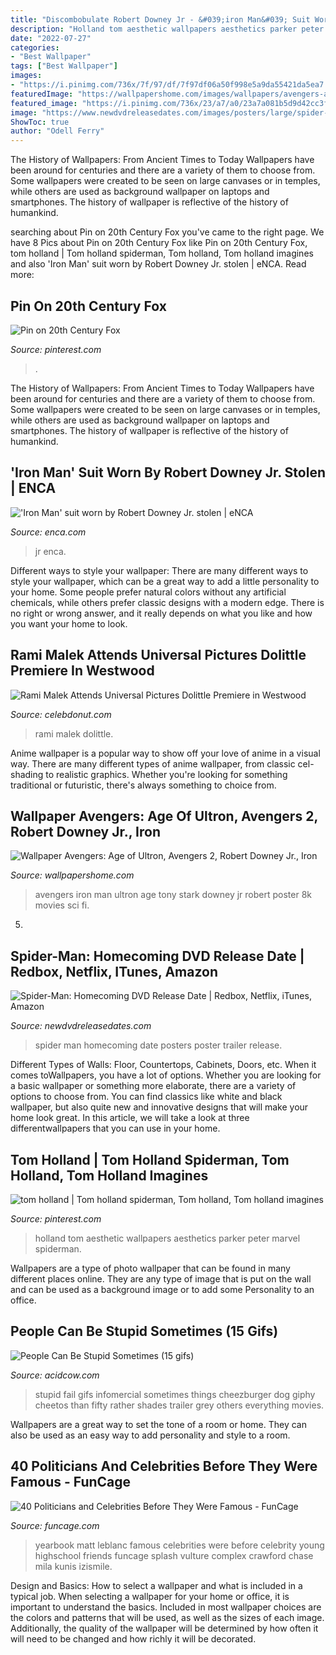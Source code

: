 ```yaml
---
title: "Discombobulate Robert Downey Jr - &#039;iron Man&#039; Suit Worn By Robert Downey Jr. Stolen"
description: "Holland tom aesthetic wallpapers aesthetics parker peter marvel spiderman"
date: "2022-07-27"
categories:
- "Best Wallpaper"
tags: ["Best Wallpaper"]
images:
- "https://i.pinimg.com/736x/7f/97/df/7f97df06a50f998e5a9da55421da5ea7.jpg"
featuredImage: "https://wallpapershome.com/images/wallpapers/avengers-age-of-ultron-7680x4320-avengers-2-robert-downey-jr-iron-man-5750.jpg"
featured_image: "https://i.pinimg.com/736x/23/a7/a0/23a7a081b5d9d42cc3f91b56750a0e6e.jpg"
image: "https://www.newdvdreleasedates.com/images/posters/large/spider-man-homecoming-2017-13.jpg"
ShowToc: true
author: "Odell Ferry"
---
```



The History of Wallpapers: From Ancient Times to Today
Wallpapers have been around for centuries and there are a variety of them to choose from. Some wallpapers were created to be seen on large canvases or in temples, while others are used as background wallpaper on laptops and smartphones. The history of wallpaper is reflective of the history of humankind.

	

		
searching about Pin on 20th Century Fox you've came to the right page. We have 8 Pics about Pin on 20th Century Fox like Pin on 20th Century Fox, tom holland | Tom holland spiderman, Tom holland, Tom holland imagines and also &#039;Iron Man&#039; suit worn by Robert Downey Jr. stolen | eNCA. Read more:
		
    
## Pin On 20th Century Fox

<img loading=lazy src="https://i.pinimg.com/736x/7f/97/df/7f97df06a50f998e5a9da55421da5ea7.jpg" onerror="this.onerror=null;this.src='https://tse4.mm.bing.net/th?id=OIP.TxlhYAmXKf5EfYtmXVk3owHaEL&amp;pid=15.1';" alt="Pin on 20th Century Fox">

_Source: pinterest.com_

>. 

	

The History of Wallpapers: From Ancient Times to Today
Wallpapers have been around for centuries and there are a variety of them to choose from. Some wallpapers were created to be seen on large canvases or in temples, while others are used as background wallpaper on laptops and smartphones. The history of wallpaper is reflective of the history of humankind.

    
## &#039;Iron Man&#039; Suit Worn By Robert Downey Jr. Stolen | ENCA

<img loading=lazy src="https://www.enca.com/sites/default/files/styles/facebook/public/063_578137734.jpg?itok=H9ytxKks" onerror="this.onerror=null;this.src='https://tse1.mm.bing.net/th?id=OIP.jR--6pHcuYgJb3kDMXB4WgHaD4&amp;pid=15.1';" alt="&#039;Iron Man&#039; suit worn by Robert Downey Jr. stolen | eNCA">

_Source: enca.com_

>jr enca. 

	

Different ways to style your wallpaper:
There are many different ways to style your wallpaper, which can be a great way to add a little personality to your home. Some people prefer natural colors without any artificial chemicals, while others prefer classic designs with a modern edge. There is no right or wrong answer, and it really depends on what you like and how you want your home to look.

    
## Rami Malek Attends Universal Pictures Dolittle Premiere In Westwood

<img loading=lazy src="https://celebdonut.com/wp-content/uploads/2020/01/rami-malek-attends-universal-pictures-dolittle-premiere-in-westwood-5.jpg" onerror="this.onerror=null;this.src='https://tse2.mm.bing.net/th?id=OIP.RcKsVuAeCZ9Y_HNUf3AiFwHaLG&amp;pid=15.1';" alt="Rami Malek Attends Universal Pictures Dolittle Premiere in Westwood">

_Source: celebdonut.com_

>rami malek dolittle. 

	

Anime wallpaper is a popular way to show off your love of anime in a visual way. There are many different types of anime wallpaper, from classic cel-shading to realistic graphics. Whether you're looking for something traditional or futuristic, there's always something to choice from.

    
## Wallpaper Avengers: Age Of Ultron, Avengers 2, Robert Downey Jr., Iron

<img loading=lazy src="https://wallpapershome.com/images/wallpapers/avengers-age-of-ultron-7680x4320-avengers-2-robert-downey-jr-iron-man-5750.jpg" onerror="this.onerror=null;this.src='https://tse3.mm.bing.net/th?id=OIP.V2S_RYKMAB7t_njzOlK3UQHaEK&amp;pid=15.1';" alt="Wallpaper Avengers: Age of Ultron, Avengers 2, Robert Downey Jr., Iron">

_Source: wallpapershome.com_

>avengers iron man ultron age tony stark downey jr robert poster 8k movies sci fi. 

	

5.

    
## Spider-Man: Homecoming DVD Release Date | Redbox, Netflix, ITunes, Amazon

<img loading=lazy src="https://www.newdvdreleasedates.com/images/posters/large/spider-man-homecoming-2017-13.jpg" onerror="this.onerror=null;this.src='https://tse1.mm.bing.net/th?id=OIP.HIIsfqhxWZJrVjzMBQ0HJwHaK0&amp;pid=15.1';" alt="Spider-Man: Homecoming DVD Release Date | Redbox, Netflix, iTunes, Amazon">

_Source: newdvdreleasedates.com_

>spider man homecoming date posters poster trailer release. 

	

Different Types of Walls: Floor, Countertops, Cabinets, Doors, etc.
When it comes toWallpapers, you have a lot of options. Whether you are looking for a basic wallpaper or something more elaborate, there are a variety of options to choose from. You can find classics like white and black wallpaper, but also quite new and innovative designs that will make your home look great. In this article, we will take a look at three differentwallpapers that you can use in your home.

    
## Tom Holland | Tom Holland Spiderman, Tom Holland, Tom Holland Imagines

<img loading=lazy src="https://i.pinimg.com/736x/23/a7/a0/23a7a081b5d9d42cc3f91b56750a0e6e.jpg" onerror="this.onerror=null;this.src='https://tse3.mm.bing.net/th?id=OIP.p2SyEAUyeBL4Al-x-1rslwHaN0&amp;pid=15.1';" alt="tom holland | Tom holland spiderman, Tom holland, Tom holland imagines">

_Source: pinterest.com_

>holland tom aesthetic wallpapers aesthetics parker peter marvel spiderman. 

	



Wallpapers are a type of photo wallpaper that can be found in many different places online. They are any type of image that is put on the wall and can be used as a background image or to add some Personality to an office.

    
## People Can Be Stupid Sometimes (15 Gifs)

<img loading=lazy src="https://cdn.acidcow.com/pics/20181203/stupid_people_02.gif" onerror="this.onerror=null;this.src='https://tse2.mm.bing.net/th?id=OIP.QL9OZP8vwBnN-vpOQIraKwHaFr&amp;pid=15.1';" alt="People Can Be Stupid Sometimes (15 gifs)">

_Source: acidcow.com_

>stupid fail gifs infomercial sometimes things cheezburger dog giphy cheetos than fifty rather shades trailer grey others everything movies. 

	

Wallpapers are a great way to set the tone of a room or home. They can also be used as an easy way to add personality and style to a room.

    
## 40 Politicians And Celebrities Before They Were Famous - FunCage

<img loading=lazy src="http://www.funcage.com/blog/wp-content/uploads/2014/04/Matt-LeBlanc-550x743.jpg" onerror="this.onerror=null;this.src='https://tse4.mm.bing.net/th?id=OIP.RfBR6aIywp38I14sW6k1kQHaKA&amp;pid=15.1';" alt="40 Politicians and Celebrities Before They Were Famous - FunCage">

_Source: funcage.com_

>yearbook matt leblanc famous celebrities were before celebrity young highschool friends funcage splash vulture complex crawford chase mila kunis izismile. 

	

Design and Basics: How to select a wallpaper and what is included in a typical job.
When selecting a wallpaper for your home or office, it is important to understand the basics. Included in most wallpaper choices are the colors and patterns that will be used, as well as the sizes of each image. Additionally, the quality of the wallpaper will be determined by how often it will need to be changed and how richly it will be decorated.


